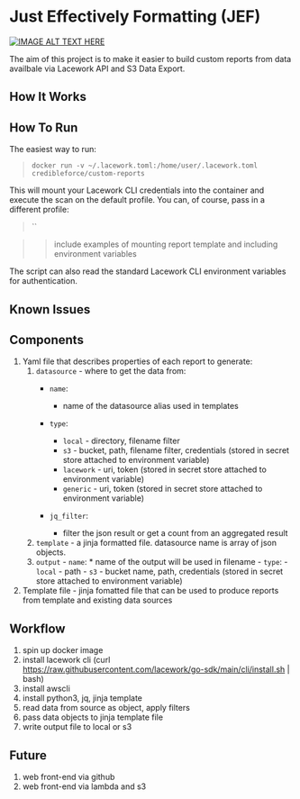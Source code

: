 # Just Effectively Formatting (JEF)

[![IMAGE ALT TEXT HERE](https://img.youtube.com/vi/AfIOBLr1NDU/0.jpg)](https://www.youtube.com/watch?v=AfIOBLr1NDU)

The aim of this project is to make it easier to build custom reports from data availbale via Lacework API and S3 Data Export.

## How It Works


## How To Run

The easiest way to run:

> `docker run -v ~/.lacework.toml:/home/user/.lacework.toml credibleforce/custom-reports`

This will mount your Lacework CLI credentials into the container and execute the scan on the default profile. You can, of course, pass in a different profile:

> ``

>> include examples of mounting report template and including environment variables

The script can also read the standard Lacework CLI environment variables for authentication.

## Known Issues


## Components

1) Yaml file that describes properties of each report to generate:
	1) `datasource` - where to get the data from:
		- `name`:
            * name of the datasource alias used in templates
		- `type`: 
			
            * `local` - directory, filename filter
			* `s3` - bucket, path, filename filter, credentials (stored in secret store attached to environment variable)
			* `lacework` - uri, token (stored in secret store attached to environment variable)
			* `generic` - uri, token (stored in secret store attached to environment variable)
		- `jq_filter`: 
            - filter the json result or get a count from an aggregated result
	2) `template` - a jinja formatted file. datasource name is array of json objects.
	3) `output`
			- `name`:
                * name of the output will be used in filename
			- `type`:
				- `local` - path
				- `s3` - bucket name, path, credentials (stored in secret store attached to environment variable)
2) Template file - jinja fomatted file that can be used to produce reports from template and existing data sources

## Workflow

1) spin up docker image
2) install lacework cli (curl https://raw.githubusercontent.com/lacework/go-sdk/main/cli/install.sh | bash)
3) install awscli
4) install python3, jq, jinja template
5) read data from source as object, apply filters
6) pass data objects to jinja template file
7) write output file to local or s3


## Future

1) web front-end via github
2) web front-end via lambda and s3